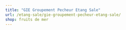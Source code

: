 ```yaml
---
title: "GIE Groupement Pecheur Etang Sale"
url: /etang-sale/gie-groupement-pecheur-etang-sale/
shop: fruits de mer
---
```

